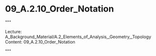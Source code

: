 # 09_A.2.10_Order_Notation

"""

Lecture: A_Background_Material/A.2_Elements_of_Analysis,_Geometry,_Topology
Content: 09_A.2.10_Order_Notation

"""

